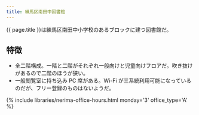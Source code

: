 ```yaml
---
title: 練馬区南田中図書館
---
```


{{ page.title }}は練馬区南田中小学校のあるブロックに建つ図書館だ。

## 特徴

* 全二階構成。一階と二階がそれぞれ一般向けと児童向けフロアだ。吹き抜けがあるので二階のほうが狭い。
* 一般閲覧室に持ち込み PC 席がある。Wi-Fi が三系統利用可能になっているのだが、フリー登録のものはないようだ。

{% include libraries/nerima-office-hours.html monday='3' office_type='A' %}
